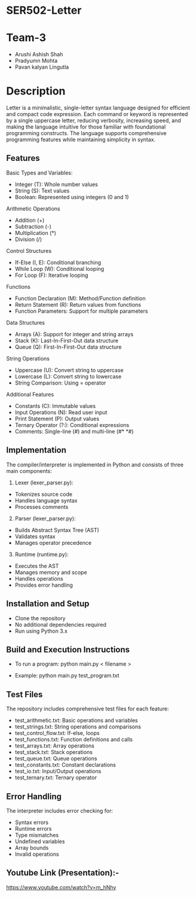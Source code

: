 # SER502-Letter

# Team-3
- Arushi Ashish Shah
- Pradyumn Mohta
- Pavan kalyan Lingutla


# Description
 Letter is a minimalistic, single-letter syntax language designed for efficient and compact code expression. Each command or keyword is represented by a single uppercase letter, reducing verbosity, increasing speed, and making the language intuitive for those familiar with foundational programming constructs. The language supports comprehensive programming features while maintaining simplicity in syntax.

## Features

Basic Types and Variables:

- Integer (T): Whole number values
- String (S): Text values
- Boolean: Represented using integers (0 and 1)

Arithmetic Operations

- Addition (+)
- Subtraction (-)
- Multiplication (*)
- Division (/)

Control Structures

- If-Else (I, E): Conditional branching
- While Loop (W): Conditional looping
- For Loop (F): Iterative looping

Functions

- Function Declaration (M): Method/Function definition
- Return Statement (R): Return values from functions
- Function Parameters: Support for multiple parameters

Data Structures

- Arrays (A): Support for integer and string arrays
- Stack (K): Last-In-First-Out data structure
- Queue (Q): First-In-First-Out data structure

String Operations

- Uppercase (U): Convert string to uppercase
- Lowercase (L): Convert string to lowercase
- String Comparison: Using = operator

Additional Features

- Constants (C): Immutable values
- Input Operations (N): Read user input
- Print Statement (P): Output values
- Ternary Operator (?:): Conditional expressions
- Comments: Single-line (#) and multi-line (#* *#)

## Implementation
The compiler/interpreter is implemented in Python and consists of three main components:

1. Lexer (lexer_parser.py):

- Tokenizes source code
- Handles language syntax
- Processes comments


2. Parser (lexer_parser.py):

- Builds Abstract Syntax Tree (AST)
- Validates syntax
- Manages operator precedence


3. Runtime (runtime.py):

- Executes the AST
- Manages memory and scope
- Handles operations
- Provides error handling

## Installation and Setup

- Clone the repository
- No additional dependencies required
- Run using Python 3.x

## Build and Execution Instructions
- To run a program:
python main.py < filename >

- Example:
python main.py test_program.txt

## Test Files
The repository includes comprehensive test files for each feature:

- test_arithmetic.txt: Basic operations and variables
- test_strings.txt: String operations and comparisons
- test_control_flow.txt: If-else, loops
- test_functions.txt: Function definitions and calls
- test_arrays.txt: Array operations
- test_stack.txt: Stack operations
- test_queue.txt: Queue operations
- test_constants.txt: Constant declarations
- test_io.txt: Input/Output operations
- test_ternary.txt: Ternary operator
  
## Error Handling
The interpreter includes error checking for:

- Syntax errors
- Runtime errors
- Type mismatches
- Undefined variables
- Array bounds
- Invalid operations


## Youtube Link (Presentation):- 
https://www.youtube.com/watch?v=m_hNhy

